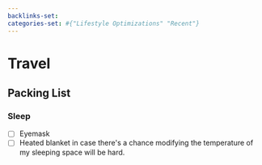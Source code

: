 ```yaml
---
backlinks-set: 
categories-set: #{"Lifestyle Optimizations" "Recent"}
---
```

# Travel

## Packing List

### Sleep

 - [ ] Eyemask
 - [ ] Heated blanket in case there's a chance modifying the temperature of my
   sleeping space will be hard.